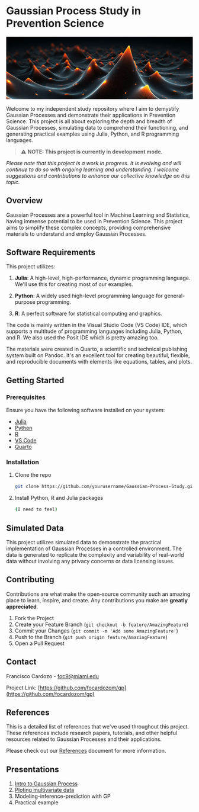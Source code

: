 # Gaussian Process Study in Prevention Science

![](gp.png)

Welcome to my independent study repository where I aim to demystify Gaussian Processes and demonstrate their applications in Prevention Science. This project is all about exploring the depth and breadth of Gaussian Processes, simulating data to comprehend their functioning, and generating practical examples using Julia, Python, and R programming languages.

> :warning: **NOTE: This project is currently in development mode.** 

*Please note that this project is a work in progress. It is evolving and will continue to do so with ongoing learning and understanding. I welcome suggestions and contributions to enhance our collective knowledge on this topic.*

## Overview

Gaussian Processes are a powerful tool in Machine Learning and Statistics, having immense potential to be used in Prevention Science. This project aims to simplify these complex concepts, providing comprehensive materials to understand and employ Gaussian Processes.

## Software Requirements

This project utilizes:

1. **Julia**: A high-level, high-performance, dynamic programming language. We'll use this for creating most of our examples.

2. **Python**: A widely used high-level programming language for general-purpose programming.

3. **R**: A perfect software for statistical computing and graphics.

The code is mainly written in the Visual Studio Code (VS Code) IDE, which supports a multitude of programming languages including Julia, Python, and R. We also used the Posit IDE which is pretty amazing too.

The materials were created in Quarto, a scientific and technical publishing system built on Pandoc. It's an excellent tool for creating beautiful, flexible, and reproducible documents with elements like equations, tables, and plots.

## Getting Started

### Prerequisites

Ensure you have the following software installed on your system:

- [Julia](https://julialang.org/downloads/)
- [Python](https://www.python.org/downloads/)
- [R](https://cran.r-project.org/)
- [VS Code](https://code.visualstudio.com/download)
- [Quarto](https://quarto.org/docs/installation.html)

### Installation

1. Clone the repo
   ```sh
   git clone https://github.com/yourusername/Gaussian-Process-Study.git
   ```
2. Install Python, R and Julia packages
   ```sh
   (I need to feel)
   ```

## Simulated Data

This project utilizes simulated data to demonstrate the practical implementation of Gaussian Processes in a controlled environment. The data is generated to replicate the complexity and variability of real-world data without involving any privacy concerns or data licensing issues.

## Contributing

Contributions are what make the open-source community such an amazing place to learn, inspire, and create. Any contributions you make are **greatly appreciated**.

1. Fork the Project
2. Create your Feature Branch (`git checkout -b feature/AmazingFeature`)
3. Commit your Changes (`git commit -m 'Add some AmazingFeature'`)
4. Push to the Branch (`git push origin feature/AmazingFeature`)
5. Open a Pull Request

## Contact

Francisco Cardozo - foc9@miami.edu

Project Link: [https://github.com/focardozom/gp](https://github.com/focardozom/gp)


## References

This is a detailed list of references that we've used throughout this project. These references include research papers, tutorials, and other helpful resources related to Gaussian Processes and their applications.

Please check out our [References](https://github.com/focardozom/gp/blob/main/REFERENCES.md) document for more information.

## Presentations

1. [Intro to Gaussian Process](https://github.com/focardozom/gp/blob/main/GP_presentation_jl.qmd) 
2. [Ploting multivariate data](https://github.com/focardozom/gp/blob/main/GP_presentation_r.qmd)
3. Modeling-inference-prediction with GP
4. Practical example

